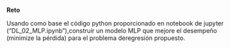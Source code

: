 **Reto** <br>

Usando como base el código python proporcionado en notebook de jupyter (“DL_02_MLP.ipynb”),construir un modelo MLP que mejore el desempeño (minimize la pérdida) para el problema deregresión propuesto.
